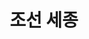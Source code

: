 ---
layout: hubs
key: Q37682
title: 조선 세종
name: 조선 세종
description: 조선의 4대 임금
score: 0.0034672718540770106
degree: 18
---
